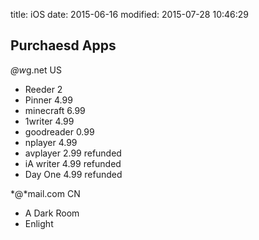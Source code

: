 title: iOS
date: 2015-06-16
modified: 2015-07-28 10:46:29

## Purchaesd Apps
*@w*g.net US

* Reeder 2 
* Pinner 4.99
* minecraft 6.99
* 1writer 4.99
* goodreader 0.99
* nplayer 4.99
* avplayer 2.99 refunded
* iA writer 4.99 refunded
* Day One     4.99 refunded

*@*mail.com CN

* A Dark Room
* Enlight

